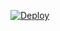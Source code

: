 

[![Deploy](https://www.herokucdn.com/deploy/button.svg)](https://heroku.com/deploy?template=https://github.com/ElJoker63/charly)